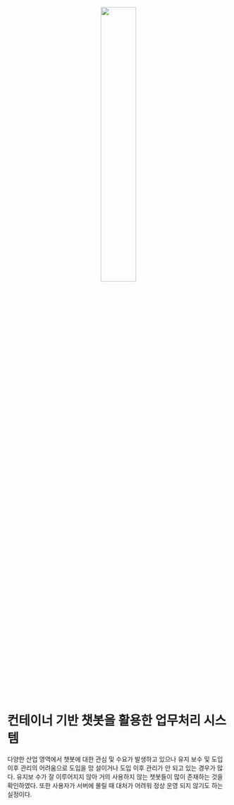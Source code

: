 <p align="center">
<img src = 'https://github.com/dh1010a/advisorChatbot/assets/51228946/1442adf7-2378-41b9-b6ab-e828d05f5b9e' width="40%" height="40%">
</p>

# 컨테이너 기반 챗봇을 활용한 업무처리 시스템
다양한 산업 영역에서 챗봇에 대한 관심 및 수요가 발생하고 
있으나 유지 보수 및 도입 이후 관리의 어려움으로 도입을 망
설이거나 도입 이후 관리가 안 되고 있는 경우가 많다. 유지보
수가 잘 이루어지지 않아 거의 사용하지 않는 챗봇들이 많이 
존재하는 것을 확인하였다. 또한 사용자가 서버에 몰릴 때
대처가 어려워 정상 운영 되지 않기도 하는 실정이다.

